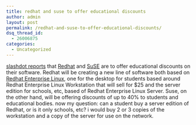 ```yaml
---
title: redhat and suse to offer educational discounts
author: admin
layout: post
permalink: /redhat-and-suse-to-offer-educational-discounts/
dsq_thread_id:
  - 26006875
categories:
  - Uncategorized
---
```

[slashdot reports][1] that [Redhat][2] and [SuSE][3] are to offer educational discounts on their software. Redhat will be creating a new line of software both based on [Redhat Enterprise Linux][4], one for the desktop for students based around Redhat Enterprise Linux Workstation that will sell for $25 and the server edition for schools, etc, based of Redhat Enterprise Linux Server. Suse, on the other hand, will be offering discounts of up to 40% to students and educational bodies. now my question: can a student buy a server edition of Redhat, or is it only schools, etc? i would buy 2 or 3 copies of the workstation and a copy of the server for use on the network.

 [1]: http://slashdot.org/articles/03/11/15/1958205.shtml?tid=106&tid=146&tid=185&tid=99
 [2]: http://www.redhat.com
 [3]: http://www.suse.com
 [4]: http://www.redhat.com/software/rhel/